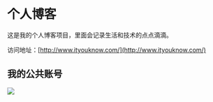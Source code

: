 # 个人博客

这是我的个人博客项目，里面会记录生活和技术的点点滴滴。


访问地址：[http://www.ityouknow.com/](http://www.ityouknow.com/)




## 我的公共账号

![](http://www.ityouknow.com/assets/images/keeppuresmile_430.jpg)
